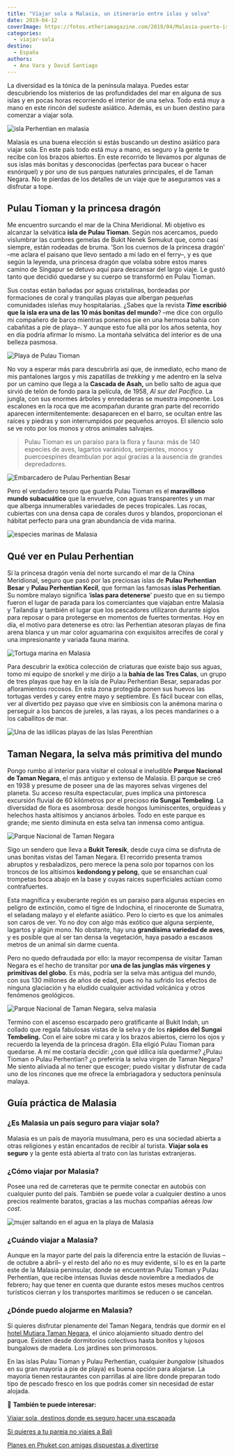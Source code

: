 ```yaml
---
title: "Viajar sola a Malasia, un itinerario entre islas y selva"
date: 2019-04-12
coverImage: https://fotos.etheriamagazine.com/2019/04/Malasia-puerto-isla-Perhentian.jpg
categories: 
  - viajar-sola
destino: 
  - España
authors: 
  - Ana Vara y David Santiago
---
```


La diversidad es la tónica de la península malaya. Puedes estar descubriendo los 
misterios de las profundidades del mar en alguna de sus islas y en pocas horas 
recorriendo el interior de una selva. Todo está muy a mano en este rincón del sudeste 
asiático. Además, es un buen destino para comenzar a viajar sola. 

![isla Perhentian en malasia](https://fotos.etheriamagazine.com/2019/04/malasia-isla-perhentian.jpg "Esnórquel en la Isla Perhentian.")

Malasia es una buena elección si estás buscando un destino asiático para viajar sola. En 
este país todo está muy a mano, es seguro y la gente te recibe con los brazos abiertos. 
En este recorrido te llevamos por algunas de sus islas más bonitas y desconocidas 
(perfectas para bucear o hacer esnórquel) y por uno de sus parques naturales 
principales, el de Taman Negara. No te pierdas de los detalles de un viaje que te 
aseguramos vas a disfrutar a tope. 

## Pulau Tioman y la princesa dragón

Me encuentro surcando el mar de la China Meridional. Mi objetivo es alcanzar la 
selvática **isla de Pulau Tioman**. Según nos acercamos, puedo vislumbrar las cumbres 
gemelas de Bukit Nenek Semukut que, como casi siempre, están rodeadas de bruma. ‘Son los 
cuernos de la princesa dragón’ –me aclara el paisano que llevo sentado a mi lado en el 
ferry–, y es que según la leyenda, una princesa dragón que volaba sobre estos mares 
camino de Singapur se detuvo aquí para descansar del largo viaje. Le gustó tanto que 
decidió quedarse y su cuerpo se transformó en Pulau Tioman. 

Sus costas están bañadas por aguas cristalinas, bordeadas por formaciones de coral y 
tranquilas playas que albergan pequeñas comunidades isleñas muy hospitalarias. ¿Sabes 
que la revista **_Time_ escribió que la isla era una de las 10 más bonitas del mundo**? 
–me dice con orgullo mi compañero de barco mientras ponemos pie en una hermosa bahía con 
cabañitas a pie de playa–. Y aunque esto fue allá por los años setenta, hoy en día 
podría afirmar lo mismo. La montaña selvática del interior es de una belleza pasmosa. 

![Playa de Pulau Tioman](https://fotos.etheriamagazine.com/2019/04/malasia-pulau-tioman.jpg "Playa de Pulau Tioman.")

No voy a esperar más para descubrirla así que, de inmediato, echo mano de mis pantalones 
largos y mis zapatillas de _trekking_ y me adentro en la selva por un camino que llega a 
la **Cascada de Asah,** un bello salto de agua que sirvió de telón de fondo para la 
película, de 1958, _Al sur del Pacífico_. La jungla, con sus enormes árboles y 
enredaderas se muestra imponente. Los escalones en la roca que me acompañan durante gran 
parte del recorrido aparecen intermitentemente: desaparecen en el barro, se ocultan 
entre las raíces y piedras y son interrumpidos por pequeños arroyos. El silencio solo se 
ve roto por los monos y otros animales salvajes. 

> Pulau Tioman es un paraíso para la flora y fauna: más de 140 especies de aves, lagartos 
> varánidos, serpientes, monos y puercoespines deambulan por aquí gracias a la ausencia de 
> grandes depredadores. 

![Embarcadero de Pulau Perhentian Besar](https://fotos.etheriamagazine.com/2019/04/Malasia-puerto-isla-Perhentian.jpg "Embarcadero de Pulau Perhentian Besar.")

Pero el verdadero tesoro que guarda Pulau Tioman es el **maravilloso mundo subacuático** 
que la envuelve, con aguas transparentes y un mar que alberga innumerables variedades de 
peces tropicales. Las rocas, cubiertas con una densa capa de corales duros y blandos, 
proporcionan el hábitat perfecto para una gran abundancia de vida marina. 

![especies marinas de Malasia](https://fotos.etheriamagazine.com/2019/04/malasia-submarinismo.jpg "El agua cristalina de Pulau Tiomán guarda una increíble biodiversidad.")

## Qué ver en Pulau Perhentian

Si la princesa dragón venía del norte surcando el mar de la China Meridional, seguro que 
pasó por las preciosas islas de **Pulau Perhentian Besar** y **Pulau Perhentian Kecil**, 
que forman las famosas **islas Perhentian**. Su nombre malayo significa ‘**islas para 
detenerse**’ puesto que en su tiempo fueron el lugar de parada para los comerciantes que 
viajaban entre Malasia y Tailandia y también el lugar que los pescadores utilizaron 
durante siglos para reposar o para protegerse en momentos de fuertes tormentas. Hoy en 
día, el motivo para detenerse es otro: las Perhentian atesoran playas de fina arena 
blanca y un mar color aguamarina con exquisitos arrecifes de coral y una impresionante y 
variada fauna marina. 

![Tortuga marina en Malasia](https://fotos.etheriamagazine.com/2019/04/malasia-tortuga-verde.jpg "Tortuga marina en Malasia.")

Para descubrir la exótica colección de criaturas que existe bajo sus aguas, tomo mi 
equipo de snorkel y me dirijo a la **bahía de las Tres Calas**, un grupo de tres playas 
que hay en la isla de Pulau Perhentian Besar, separadas por afloramientos rocosos. En 
esta zona protegida ponen sus huevos las tortugas verdes y carey entre mayo y 
septiembre. Es fácil bucear con ellas, ver al divertido pez payaso que vive en simbiosis 
con la anémona marina o perseguir a los bancos de jureles, a las rayas, a los peces 
mandarines o a los caballitos de mar. 

![Una de las idílicas playas de las Islas Perenthian](https://fotos.etheriamagazine.com/2019/04/malasia-perenthian.jpg "Una de las idílicas playas de las Islas Perenthian.")

## Taman Negara, la selva más primitiva del mundo

Pongo rumbo al interior para visitar el colosal e ineludible **Parque Nacional de Taman 
Negara**, el más antiguo y extenso de Malasia. El parque se creó en 1938 y presume de 
poseer una de las mayores selvas vírgenes del planeta. Su acceso resulta espectacular, 
pues implica una pintoresca excursión fluvial de 60 kilómetros por el precioso **río 
Sungai Tembeling**. La diversidad de flora es asombrosa: desde hongos luminiscentes, 
orquídeas y helechos hasta altísimos y ancianos árboles. Todo en este parque es grande; 
me siento diminuta en esta selva tan inmensa como antigua. 

![Parque Nacional de Taman Negara](https://fotos.etheriamagazine.com/2019/04/malasia-taman-negara-park.jpg "Parque Nacional de Taman Negara.")

Sigo un sendero que lleva a **Bukit Teresik**, desde cuya cima se disfruta de unas 
bonitas vistas del Taman Negara. El recorrido presenta tramos abruptos y resbaladizos, 
pero merece la pena solo por toparnos con los troncos de los altísimos **kedondong y 
pelong**, que se ensanchan cual trompetas boca abajo en la base y cuyas raíces 
superficiales actúan como contrafuertes. 

Esta magnífica y exuberante región es un paraíso para algunas especies en peligro de 
extinción, como el tigre de Indochina, el rinoceronte de Sumatra, el seladang malayo y 
el elefante asiático. Pero lo cierto es que los animales son caros de ver. Yo no doy con 
algo más exótico que alguna serpiente, lagartos y algún mono. No obstante, hay una 
**grandísima variedad de aves**, y es posible que al ser tan densa la vegetación, haya 
pasado a escasos metros de un animal sin darme cuenta. 

Pero no quedo defraudada por ello: la mayor recompensa de visitar Taman Negara es el 
hecho de transitar por **una de las junglas más vírgenes y primitivas del globo**. Es 
más, podría ser la selva más antigua del mundo, con sus 130 millones de años de edad, 
pues no ha sufrido los efectos de ninguna glaciación y ha eludido cualquier actividad 
volcánica y otros fenómenos geológicos. 

![Parque Nacional de Taman Negara, selva malasia](https://fotos.etheriamagazine.com/2019/04/malasia-taman-negara-parque.jpg "El Parque Nacional de Taman Negara es uno de los lugares más vírgenes del mundo.")

Termino con el ascenso escarpado pero gratificante al Bukit Indah, un collado que regala 
fabulosas vistas de la selva y de los **rápidos del Sungai Tembeling.** Con el aire 
sobre mi cara y los brazos abiertos, cierro los ojos y recuerdo la leyenda de la 
princesa dragón. Ella eligió Pulau Tioman para quedarse. A mí me costaría decidir: ¿con 
qué idílica isla quedarme? ¿Pulau Tioman o Pulau Perhentian? ¿o preferiría la selva 
virgen de Taman Negara? Me siento aliviada al no tener que escoger; puedo visitar y 
disfrutar de cada uno de los rincones que me ofrece la embriagadora y seductora 
península malaya. 

## Guía práctica de Malasia

### ¿Es Malasia un país seguro para viajar sola?

Malasia es un país de mayoría musulmana, pero es una sociedad abierta a otras religiones 
y están encantados de recibir al turista. **Viajar sola es seguro** y la gente está 
abierta al trato con las turistas extranjeras. 

### ¿Cómo viajar por Malasia?

Posee una red de carreteras que te permite conectar en autobús con cualquier punto del 
país. También se puede volar a cualquier destino a unos precios realmente baratos, 
gracias a las muchas compañías aéreas _low cost_. 

![mujer saltando en el agua en la playa de Malasia](https://fotos.etheriamagazine.com/2019/04/malasia-perhentian.jpg "La diversión está asegurada en las islas Perenthian.")

### ¿Cuándo viajar a Malasia?

Aunque en la mayor parte del país la diferencia entre la estación de lluvias –de octubre 
a abril– y el resto del año no es muy evidente, sí lo es en la parte este de la Malasia 
peninsular, donde se encuentran Pulau Tioman y Pulau Perhentian, que recibe intensas 
lluvias desde noviembre a mediados de febrero; hay que tener en cuenta que durante estos 
meses muchos centros turísticos cierran y los transportes marítimos se reducen o se 
cancelan. 

### ¿Dónde puedo alojarme en Malasia?

Si quieres disfrutar plenamente del Taman Negara, tendrás que dormir en el [hotel 
Mutiara Taman Negara](http://www.mutiaratamannegara.com), el único alojamiento situado 
dentro del parque. Existen desde dormitorios colectivos hasta bonitos y lujosos 
bungalows de madera. Los jardines son primorosos. 

En las islas Pulau Tioman y Pulau Perhentian, cualquier _bungalow_ (situados en su gran 
mayoría a pie de playa) es buena opción para alojarse. La mayoría tienen restaurantes 
con parrillas al aire libre donde preparan todo tipo de pescado fresco en los que podrás 
comer sin necesidad de estar alojada. 

📌 **También te puede interesar:** 

[Viajar sola, destinos donde es seguro hacer una 
escapada](https://etheriamagazine.com/2020/08/12/viaja-sola-paises-mas-seguros-para-mujeres/) 

[Si quieres a tu pareja no viajes a 
Bali](https://etheriamagazine.com/2019/07/23/luna-miel-bali-maldicion-ruptura/) 

[Planes en Phuket con amigas dispuestas a 
divertirse](https://etheriamagazine.com/2019/06/26/que-ver-en-phuket-tailandia-sola-o-con-amigas/)
